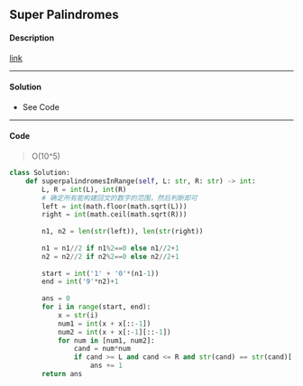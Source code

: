 ## Super Palindromes

#### Description

[link](https://leetcode.com/problems/super-palindromes/)

---

#### Solution

- See Code

---

#### Code

> O(10^5)

```python
class Solution:
    def superpalindromesInRange(self, L: str, R: str) -> int:
        L, R = int(L), int(R)
        # 确定所有能构建回文的数字的范围，然后判断即可
        left = int(math.floor(math.sqrt(L)))
        right = int(math.ceil(math.sqrt(R)))
        
        n1, n2 = len(str(left)), len(str(right))
        
        n1 = n1//2 if n1%2==0 else n1//2+1
        n2 = n2//2 if n2%2==0 else n2//2+1
        
        start = int('1' + '0'*(n1-1))
        end = int('9'*n2)+1
        
        ans = 0
        for i in range(start, end):
            x = str(i)
            num1 = int(x + x[::-1])
            num2 = int(x + x[:-1][::-1])
            for num in [num1, num2]:
                cand = num*num
                if cand >= L and cand <= R and str(cand) == str(cand)[::-1]:
                    ans += 1
        return ans
```
